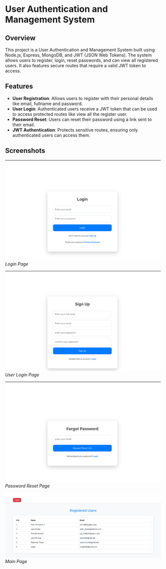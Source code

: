 # User Authentication and Management System

## Overview
This project is a User Authentication and Management System built using Node.js, Express, MongoDB, and JWT (JSON Web Tokens). The system allows users to register, login, reset passwords, and can view all registered users. It also features secure routes that require a valid JWT token to access.

## Features

- **User Registration**: Allows users to register with their personal details like email, fullname and password.
- **User Login**: Authenticated users receive a JWT token that can be used to access protected routes like view all the register user.
- **Password Reset**: Users can reset their password using a link sent to their email.
- **JWT Authentication**: Protects sensitive routes, ensuring only authenticated users can access them.

## Screenshots
![alt text](image.png)
*Login Page*

![alt text](image-1.png)
*User Login Page*

![alt text](image-2.png)
*Password Reset Page*

![alt text](image-3.png)
*Main Page*

